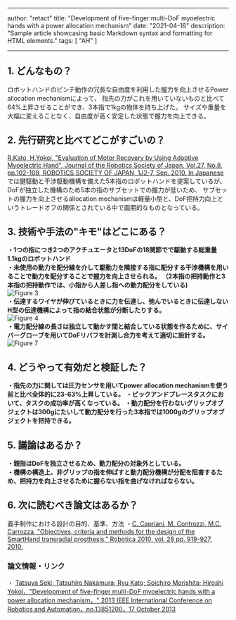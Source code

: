 
---
author: "retact"
title: "Development of five-finger multi-DoF myoelectric hands with a power allocation mechanism"
date: "2021-04-16"
description: "Sample article showcasing basic Markdown syntax and formatting for HTML elements."
tags: [
    "AH"
]

---
## 1. どんなもの？
ロボットハンドのピンチ動作の冗長な自由度を利用した握力を向上させるPower allocation mechanismによって、
指先の力がこれを用いていないものと比べて64%上昇させることができ、3本指で1kgの物体を持ち上げた。
サイズや重量を大幅に変えることなく、自由度が高く安定した状態で握力を向上できる。
<!--more-->

## 2. 先行研究と比べてどこがすごいの？
[R.Kato, H.Yokoi, "Evaluation of Motor Recovery by Using Adaptive Myoelectric Hand", Journal of the Robotics Society of Japan, Vol.27, No.8, pp.102-108, ROBOTICS SOCIETY OF JAPAN, 1J2-7, Sep. 2010. In Japanese](https://www.researchgate.net/publication/272574108_Evaluation_of_Motor_Recovery_by_Using_Adaptive_Myoelectric_Hand)  
 では腱駆動と干渉駆動機構を備えた5本指のロボットハンドを提案しているが、DoFが独立した機構のため5本の指のサブセットでの握力が低いため、
サブセットの握力を向上させるallocation mechanismは軽量小型と、DoF把持力向上というトレードオフの関係とされている中で画期的なものとなっている。

## 3. 技術や手法の"キモ"はどこにある？

**・1つの指につき2つのアクチュエータと13DoFの18関節でで駆動する総重量1.1kgのロボットハンド**   
**・未使用の動力を配分線を介して駆動力を隣接する指に配分する干渉機構を用いることで動力を配分することで握力を向上させられる。
（2本指の把持動作と3本指の把持動作では、小指から人差し指への動力配分をしている)**  
 ![Figure 3](https://ieeexplore.ieee.org/mediastore_new/IEEE/content/media/6615630/6630547/6630852/6630852-fig-3-source-small.gif)   
**・伝達するワイヤが伸びているときに力を伝達し、弛んでいるときに伝達しないH型の伝達機構によって指の結合状態が分断したりする。**  
 ![Figure 4](https://ieeexplore.ieee.org/mediastore_new/IEEE/content/media/6615630/6630547/6630852/6630852-fig-4-source-small.gif)  
**・電力配分線の長さは独立して動かす間と結合している状態を作るために、サイバーグローブを用いてDoFリバフを計測し合力を考えて適切に設計する。**  
 ![Figure 7](https://ieeexplore.ieee.org/mediastore_new/IEEE/content/media/6615630/6630547/6630852/6630852-fig-7-source-small.gif)

  
## 4. どうやって有効だと検証した？
**・指先の力に関しては圧力センサを用いてpower allocation mechanismを使う前と比べ全体的に23-63%上昇している。**
**・ピックアンドプレースタスクにおいて、タスクの成功率が高くなっている。**
**・動力配分を行わないグリップオブジェクトは300gにたいして動力配分を行った3本指では1000gのグリップオブジェクトを把持できる。**

## 5. 議論はあるか？
**・親指はDoFを独立させるため、動力配分の対象外としている。**  
**・機構の構造上、非グリップの指を伸ばすと動力配分機構が分配を阻害するため、把持力を向上させるために握らない指を曲げなければならない。**  

## 6. 次に読むべき論文はあるか？

義手制作における設計の目的、基準、方法
・[C. Capriani, M. Controzzi, M.C. Carrozza, "Objectives, criteria and methods for the design of the SmartHand transradial prosthesis," Robotica 2010, vol. 28 pp. 919-927, 2010.](https://www.cambridge.org/core/journals/robotica/article/objectives-criteria-and-methods-for-the-design-of-the-smarthand-transradial-prosthesis/5FE55ACFEE3849366685EBB8610558C6)

### 論文情報・リンク

・ [Tatsuya Seki; Tatsuhiro Nakamura; Ryu Kato; Soichiro Morishita; Hiroshi Yokoi，"Development of five-finger multi-DoF myoelectric hands with a power allocation mechanism，" 2013 IEEE International Conference on Robotics and Automation，no.13851200，17 October 2013](https://ieeexplore.ieee.org/document/6630852)
